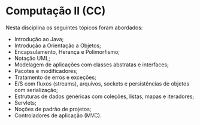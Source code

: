 # Computação II (CC)
Nesta disciplina os seguintes tópicos foram abordados:
- Introdução ao Java;
- Introdução a Orientação a Objetos;
- Encapsulamento, Herança e Polimorfismo;
- Notação UML;
- Modelagem de aplicações com classes abstratas e interfaces;
- Pacotes e modificadores;
- Tratamento de erros e exceções;
- E/S com fluxos (streams), arquivos, sockets e persistências de objetos com serialização;
- Estruturas de dados genéricas com coleções, listas, mapas e iteradores;
- Servlets;
- Noções de padrão de projetos;
- Controladores de aplicação (MVC).